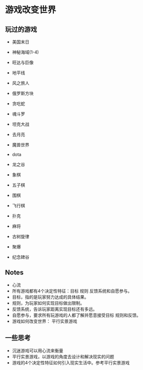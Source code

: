 # 游戏改变世界

## 玩过的游戏

* 美国末日
* 神秘海域(1-4)
* 旺达与巨像
* 地平线
* 风之旅人

* 俄罗斯方块
* 贪吃蛇
* 魂斗罗
* 坦克大战

* 去月亮

* 魔兽世界
* dota
* 龙之谷

* 象棋
* 五子棋
* 围棋
* 飞行棋
* 扑克
* 麻将

* 古树旋律
* 聚爆
* 纪念碑谷


## Notes

* 心流
* 所有游戏都有4个决定性特征：目标 规则 反馈系统和自愿参与。 
* 目标，指的是玩家努力达成的具体结果。 
* 规则，为玩家如何实现目标做出限制。 
* 反馈系统，告诉玩家距离实现目标还有多远。 
* 自愿参与，要求所有玩游戏的人都了解并愿意接受目标 规则和反馈。
* 游戏如何改变世界： 平行实景游戏
    
## 一些思考

* 沉迷游戏可以用心流来衡量
* 平行实景游戏，以游戏的角度去设计和解决现实的问题
* 游戏的4个决定性特征如何引入现实生活中。参考平行实景游戏